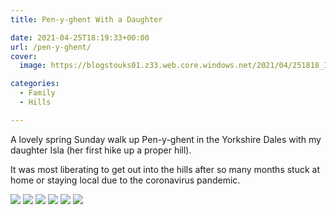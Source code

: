 ```yaml
---
title: Pen-y-ghent With a Daughter

date: 2021-04-25T18:19:33+00:00
url: /pen-y-ghent/
cover: 
  image: https://blogstouks01.z33.web.core.windows.net/2021/04/251818_IMG_2583.jpg

categories:
  - Family
  - Hills

---
```

A lovely spring Sunday walk up Pen-y-ghent in the Yorkshire Dales with my daughter Isla (her first hike up a proper hill).

It was most liberating to get out into the hills after so many months stuck at home or staying local due to the coronavirus pandemic.

![](https://blogstouks01.z33.web.core.windows.net/2023/08/251817_PXL_20210425_061405258.jpg)
![](https://blogstouks01.z33.web.core.windows.net/2023/08/251817_IMG_2583.jpg)
![](https://blogstouks01.z33.web.core.windows.net/2023/08/251818_IMG_2586.jpg)
![](https://blogstouks01.z33.web.core.windows.net/2023/08/251818_IMG_2589.jpg)
![](https://blogstouks01.z33.web.core.windows.net/2023/08/251818_IMG_2587.jpg)
![](https://blogstouks01.z33.web.core.windows.net/2023/08/251818_IMG_2588.jpg)